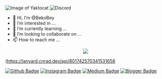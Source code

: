 ![Image of Yaktocat](https://komarev.com/ghpvc/?username=shutgit&color=dc143c)
![Discord](https://img.shields.io/static/v1?logo=discord&label=&message=Discord&color=36393f&style=flat-square)

- 👋 Hi, I’m @BekoBey
- 👀 I’m interested in ...
- 🌱 I’m currently learning ...
- 💞️ I’m looking to collaborate on ...
- 📫 How to reach me ...

<div align="center" dir="auto">
    <a href="https://discord.com/users/801742570341531658" title="Discord Profile" rel="nofollow"><img src="(https://lanyard.cnrad.dev/api/801742570341531658" data-canonical-src="https://lanyard-profile-readme.vercel.app/api/801742570341531658" style="max-width: 100%;"></a>
</div>

(https://lanyard.cnrad.dev/api/801742570341531658

<!---
BekoBey/BekoBey is a ✨ special ✨ repository because its `README.md` (this file) appears on your GitHub profile.
You can click the Preview link to take a look at your changes.
--->

[![Github Badge](https://img.shields.io/badge/-Github-000?style=quare&labelColor=000&logo=Github&logoColor=white&link=link)](link) 
[![Instagram Badge](https://img.shields.io/badge/-Instagram-C13584?style=flat-quare&labelColor=C13584&logo=instagram&logoColor=white&link=link)](link) 
[![Medium Badge](https://img.shields.io/badge/-Medium-757575?style=flat-quare&labelColor=757575&logo=Medium&logoColor=white&link=link)](link) 
[![Blogger Badge](https://img.shields.io/badge/-Blogger-FF9800?style=flat-quare&labelColor=FF9800&logo=Blogger&logoColor=white&link=link)](link)
